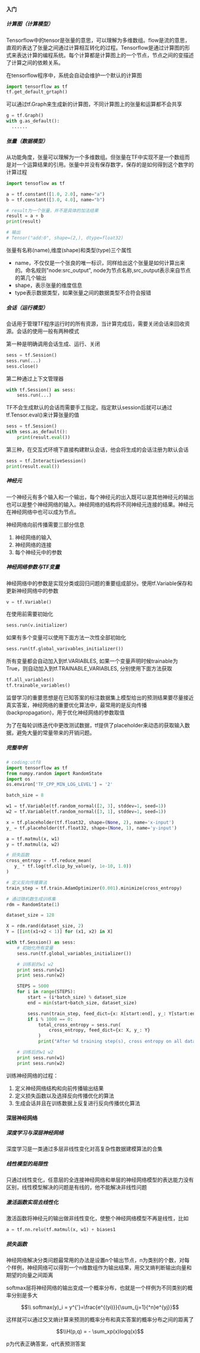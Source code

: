 #### 入门

##### 计算图（计算模型）

Tensorflow中的tensor是张量的意思，可以理解为多维数组。flow是流的意思，直观的表达了张量之间通过计算相互转化的过程。Tensorflow是通过计算图的形式来表达计算的编程系统。每个计算都是计算图上的一个节点，节点之间的变描述了计算之间的依赖关系。

在tensorflow程序中，系统会自动会维护一个默认的计算图

```python
import tensorflow as tf
tf.get_default_grtaph()
```

可以通过tf.Graph来生成新的计算图，不同计算图上的张量和运算都不会共享

```python
g = tf.Graph()
with g.as_default():
  ......
```

#####  张量（数据模型）

从功能角度，张量可以理解为一个多维数组。但张量在TF中实现不是一个数组而是对一个运算结果的引用。张量中并没有保存数字，保存的是如何得到这个数字的计算过程

```python
import tensoflow as tf

a = tf.constant([1.0, 2.0], name="a")
b = tf.constant([3.0, 4.0], name="b")

# result为一个张量，并不是具体的加法结果
result = a + b
print(result)

# 输出
# Tensor("add:0", shape=(2,), dtype=float32)
```

张量有名称(name),维度(shape)和类型(type)三个属性

* name，不仅仅是一个张良的唯一标识，同样给出这个张量是如何计算出来的。命名规则"node:src_output", node为节点名称,src_output表示来自节点的第几个输出
* shape，表示张量的维度信息
* type表示数据类型，如果张量之间的数据类型不合符会报错

##### 会话（运行模型） 

会话用于管理TF程序运行时的所有资源，当计算完成后，需要关闭会话来回收资源。会话的使用一般有两种模式

第一种是明确调用会话生成、运行、关闭

```python
sess = tf.Session()
sess.run(...)
sess.close()
```

第二种通过上下文管理器

```python
with tf.Session() as sess:
	sess.run(...)
```

TF不会生成默认的会话而需要手工指定。指定默认session后就可以通过tf.Tensor.eval()来计算张量的值

```python
sess = tf.Session()
with sess.as_default():
	print(result.eval())
```

第三种，在交互式环境下直接构建默认会话，他会将生成的会话注册为默认会话

```python
sess = tf.InteractiveSession()
print(result.eval())
```

##### 神经元

一个神经元有多个输入和一个输出，每个神经元的出入既可以是其他神经元的输出也可以是整个神经网络的输入。神经网络的结构将不同神经元连接的结果。神经元在神经网络中也可以成为节点。

神经网络向前传播需要三部分信息

1. 神经网络的输入
2. 神经网络的连接
3. 每个神经元中的参数

##### 神经网络参数与TF变量

神经网络中的参数是实现分类或回归问题的重要组成部分。使用tf.Variable保存和更新神经网络中的参数

```python
v = tf.Variable()
```

在使用前需要初始化

```python
sess.run(v.initializer)
```

如果有多个变量可以使用下面方法一次性全部初始化

```python
sess.run(tf.global_varivables_initializer())
```

所有变量都会自动加入到tf.VARIABLES, 如果一个变量声明时候trainable为True，则自动加入到tf.TRAINABLE_VARIABLES, 分别使用下面方法获取

```python
tf.all_variables()
tf.trainable_variables()
```

监督学习的重要思想是在已知答案的标注数据集上模型给出的预测结果要尽量接近真实答案，神经网络的重要优化算法中，最常用的是反向传播(backpropagation)，用于优化神经网络的参数取值

为了在每轮训练迭代中更改测试数据，tf提供了placeholder来动态的获取输入数据，避免大量的常量带来的开销问题。

##### 完整举例

```python
# coding:utf8
import tensorflow as tf
from numpy.random import RandomState
import os
os.environ['TF_CPP_MIN_LOG_LEVEL'] = '2'

batch_size = 8

w1 = tf.Variable(tf.random_normal([2, 3], stddev=1, seed=1))
w2 = tf.Variable(tf.random_normal([3, 1], stddev=1, seed=1))

x = tf.placeholder(tf.float32, shape=(None, 2), name='x-input')
y_ = tf.placeholder(tf.float32, shape=(None, 1), name='y-input')

a = tf.matmul(x, w1)
y = tf.matmul(a, w2)

# 损失函数
cross_entropy = -tf.reduce_mean(
   y_ * tf.log(tf.clip_by_value(y, 1e-10, 1.0))
)

# 定义反向传播算法
train_step = tf.train.AdamOptimizer(0.001).minimize(cross_entropy)

# 通过随机数生成训练集
rdm = RandomState(1)

dataset_size = 128

X = rdm.rand(dataset_size, 2)
Y = [[int(x1+x2 < 1)] for (x1, x2) in X]

with tf.Session() as sess:
    # 初始化所有变量
    sess.run(tf.global_variables_initializer())

    # 训练前的w1 w2
    print sess.run(w1)
    print sess.run(w2)

    STEPS = 5000
    for i in range(STEPS):
        start = (i*batch_size) % dataset_size
        end = min(start+batch_size, dataset_size)

        sess.run(train_step, feed_dict={x: X[start:end], y_: Y[start:end]})
        if i % 1000 == 0:
            total_cross_entropy = sess.run(
                cross_entropy, feed_dict={x: X, y_: Y}
            )
            print("After %d training step(s), cross entropy on all data is %g" % (i, total_cross_entropy))

    # 训练后的w1 w2
    print sess.run(w1)
    print sess.run(w2)

```

训练神经网络的过程：

1. 定义神经网络结构和向前传播输出结果
2. 定义损失函数以及选择反向传播优化的算法
3. 生成会话并且在训练数据上反复进行反向传播优化算法

#### 深层神经网络

##### 深度学习与深层神经网络

深度学习是一类通过多层非线性变化对高复杂性数据建模算法的合集

##### 线性模型的局限性

只通过线性变化，任意层的全连接神经网络和单层的神经网络模型的表达能力没有区别，线性模型解决的问题是有线的，他不能解决非线性问题

##### 激活函数实现去线性化

激活函数将神经元的输出做非线性变化，使整个神经网络模型不再是线性，比如

```python
a = tf.nn.relu(tf.matmul(x, w1) + biases1
```

##### 损失函数

神经网络解决分类问题最常用的办法是设置n个输出节点，n为类别的个数，对每个样例，神经网络可以得到一个n维数组作为输出结果，用交叉熵判断输出向量和期望的向量之间距离

softmax层将神经网络的输出变成一个概率分布，也就是一个样例为不同类别的概率分别是多大

$$\\ softmax(y)_i = y^{'}=\frac{e^{(yi)}}{\sum_{j=1}{^n}e^{yj}}$$

这样就可以通过交叉熵计算来预测的概率分布和真实答案的概率分布之间的距离了

$$\\H(p,q) = - \sum_xp(x)logq(x)​$$

p为代表正确答案，q代表预测答案

